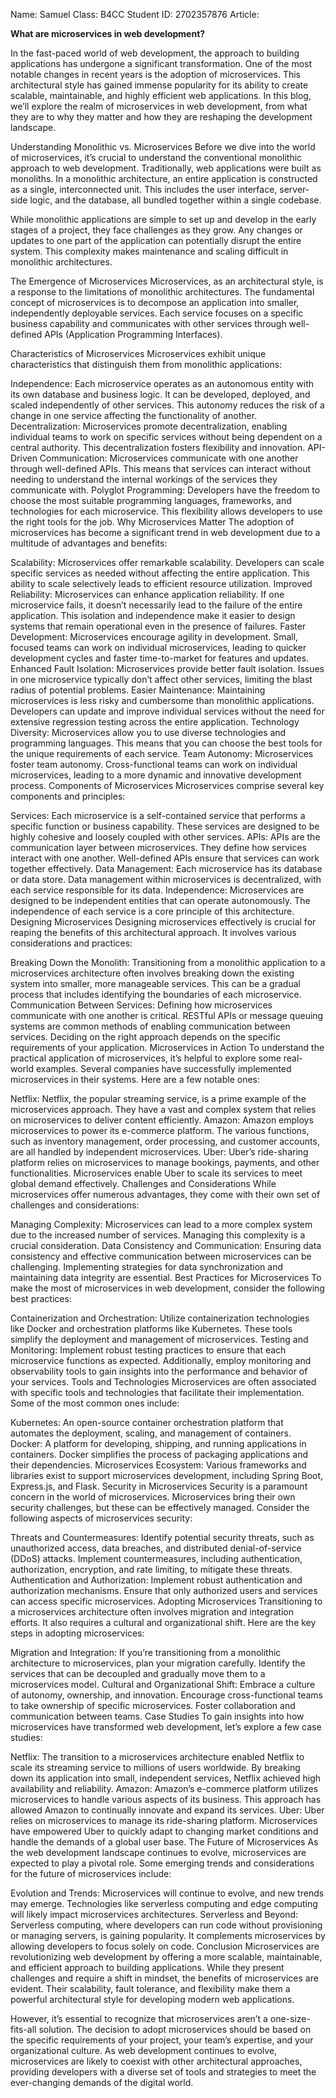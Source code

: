 Name: Samuel 
Class: B4CC
Student ID: 2702357876
Article: 

**What are microservices in web development?**

In the fast-paced world of web development, the approach to building applications has undergone a significant transformation. One of the most notable changes in recent years is the adoption of microservices. This architectural style has gained immense popularity for its ability to create scalable, maintainable, and highly efficient web applications. In this blog, we’ll explore the realm of microservices in web development, from what they are to why they matter and how they are reshaping the development landscape.

Understanding Monolithic vs. Microservices Before we dive into the world of microservices, it’s crucial to understand the conventional monolithic approach to web development. Traditionally, web applications were built as monoliths. In a monolithic architecture, an entire application is constructed as a single, interconnected unit. This includes the user interface, server-side logic, and the database, all bundled together within a single codebase.

While monolithic applications are simple to set up and develop in the early stages of a project, they face challenges as they grow. Any changes or updates to one part of the application can potentially disrupt the entire system. This complexity makes maintenance and scaling difficult in monolithic architectures.

The Emergence of Microservices Microservices, as an architectural style, is a response to the limitations of monolithic architectures. The fundamental concept of microservices is to decompose an application into smaller, independently deployable services. Each service focuses on a specific business capability and communicates with other services through well-defined APIs (Application Programming Interfaces).

Characteristics of Microservices Microservices exhibit unique characteristics that distinguish them from monolithic applications:

Independence: Each microservice operates as an autonomous entity with its own database and business logic. It can be developed, deployed, and scaled independently of other services. This autonomy reduces the risk of a change in one service affecting the functionality of another. Decentralization: Microservices promote decentralization, enabling individual teams to work on specific services without being dependent on a central authority. This decentralization fosters flexibility and innovation. API-Driven Communication: Microservices communicate with one another through well-defined APIs. This means that services can interact without needing to understand the internal workings of the services they communicate with. Polyglot Programming: Developers have the freedom to choose the most suitable programming languages, frameworks, and technologies for each microservice. This flexibility allows developers to use the right tools for the job. Why Microservices Matter The adoption of microservices has become a significant trend in web development due to a multitude of advantages and benefits:

Scalability: Microservices offer remarkable scalability. Developers can scale specific services as needed without affecting the entire application. This ability to scale selectively leads to efficient resource utilization. Improved Reliability: Microservices can enhance application reliability. If one microservice fails, it doesn’t necessarily lead to the failure of the entire application. This isolation and independence make it easier to design systems that remain operational even in the presence of failures. Faster Development: Microservices encourage agility in development. Small, focused teams can work on individual microservices, leading to quicker development cycles and faster time-to-market for features and updates. Enhanced Fault Isolation: Microservices provide better fault isolation. Issues in one microservice typically don’t affect other services, limiting the blast radius of potential problems. Easier Maintenance: Maintaining microservices is less risky and cumbersome than monolithic applications. Developers can update and improve individual services without the need for extensive regression testing across the entire application. Technology Diversity: Microservices allow you to use diverse technologies and programming languages. This means that you can choose the best tools for the unique requirements of each service. Team Autonomy: Microservices foster team autonomy. Cross-functional teams can work on individual microservices, leading to a more dynamic and innovative development process. Components of Microservices Microservices comprise several key components and principles:

Services: Each microservice is a self-contained service that performs a specific function or business capability. These services are designed to be highly cohesive and loosely coupled with other services. APIs: APIs are the communication layer between microservices. They define how services interact with one another. Well-defined APIs ensure that services can work together effectively. Data Management: Each microservice has its database or data store. Data management within microservices is decentralized, with each service responsible for its data. Independence: Microservices are designed to be independent entities that can operate autonomously. The independence of each service is a core principle of this architecture. Designing Microservices Designing microservices effectively is crucial for reaping the benefits of this architectural approach. It involves various considerations and practices:

Breaking Down the Monolith: Transitioning from a monolithic application to a microservices architecture often involves breaking down the existing system into smaller, more manageable services. This can be a gradual process that includes identifying the boundaries of each microservice. Communication Between Services: Defining how microservices communicate with one another is critical. RESTful APIs or message queuing systems are common methods of enabling communication between services. Deciding on the right approach depends on the specific requirements of your application. Microservices in Action To understand the practical application of microservices, it’s helpful to explore some real-world examples. Several companies have successfully implemented microservices in their systems. Here are a few notable ones:

Netflix: Netflix, the popular streaming service, is a prime example of the microservices approach. They have a vast and complex system that relies on microservices to deliver content efficiently. Amazon: Amazon employs microservices to power its e-commerce platform. The various functions, such as inventory management, order processing, and customer accounts, are all handled by independent microservices. Uber: Uber’s ride-sharing platform relies on microservices to manage bookings, payments, and other functionalities. Microservices enable Uber to scale its services to meet global demand effectively. Challenges and Considerations While microservices offer numerous advantages, they come with their own set of challenges and considerations:

Managing Complexity: Microservices can lead to a more complex system due to the increased number of services. Managing this complexity is a crucial consideration. Data Consistency and Communication: Ensuring data consistency and effective communication between microservices can be challenging. Implementing strategies for data synchronization and maintaining data integrity are essential. Best Practices for Microservices To make the most of microservices in web development, consider the following best practices:

Containerization and Orchestration: Utilize containerization technologies like Docker and orchestration platforms like Kubernetes. These tools simplify the deployment and management of microservices. Testing and Monitoring: Implement robust testing practices to ensure that each microservice functions as expected. Additionally, employ monitoring and observability tools to gain insights into the performance and behavior of your services. Tools and Technologies Microservices are often associated with specific tools and technologies that facilitate their implementation. Some of the most common ones include:

Kubernetes: An open-source container orchestration platform that automates the deployment, scaling, and management of containers. Docker: A platform for developing, shipping, and running applications in containers. Docker simplifies the process of packaging applications and their dependencies. Microservices Ecosystem: Various frameworks and libraries exist to support microservices development, including Spring Boot, Express.js, and Flask. Security in Microservices Security is a paramount concern in the world of microservices. Microservices bring their own security challenges, but these can be effectively managed. Consider the following aspects of microservices security:

Threats and Countermeasures: Identify potential security threats, such as unauthorized access, data breaches, and distributed denial-of-service (DDoS) attacks. Implement countermeasures, including authentication, authorization, encryption, and rate limiting, to mitigate these threats. Authentication and Authorization: Implement robust authentication and authorization mechanisms. Ensure that only authorized users and services can access specific microservices. Adopting Microservices Transitioning to a microservices architecture often involves migration and integration efforts. It also requires a cultural and organizational shift. Here are the key steps in adopting microservices:

Migration and Integration: If you’re transitioning from a monolithic architecture to microservices, plan your migration carefully. Identify the services that can be decoupled and gradually move them to a microservices model. Cultural and Organizational Shift: Embrace a culture of autonomy, ownership, and innovation. Encourage cross-functional teams to take ownership of specific microservices. Foster collaboration and communication between teams. Case Studies To gain insights into how microservices have transformed web development, let’s explore a few case studies:

Netflix: The transition to a microservices architecture enabled Netflix to scale its streaming service to millions of users worldwide. By breaking down its application into small, independent services, Netflix achieved high availability and reliability. Amazon: Amazon’s e-commerce platform utilizes microservices to handle various aspects of its business. This approach has allowed Amazon to continually innovate and expand its services. Uber: Uber relies on microservices to manage its ride-sharing platform. Microservices have empowered Uber to quickly adapt to changing market conditions and handle the demands of a global user base. The Future of Microservices As the web development landscape continues to evolve, microservices are expected to play a pivotal role. Some emerging trends and considerations for the future of microservices include:

Evolution and Trends: Microservices will continue to evolve, and new trends may emerge. Technologies like serverless computing and edge computing will likely impact microservices architectures. Serverless and Beyond: Serverless computing, where developers can run code without provisioning or managing servers, is gaining popularity. It complements microservices by allowing developers to focus solely on code. Conclusion Microservices are revolutionizing web development by offering a more scalable, maintainable, and efficient approach to building applications. While they present challenges and require a shift in mindset, the benefits of microservices are evident. Their scalability, fault tolerance, and flexibility make them a powerful architectural style for developing modern web applications.

However, it’s essential to recognize that microservices aren’t a one-size-fits-all solution. The decision to adopt microservices should be based on the specific requirements of your project, your team’s expertise, and your organizational culture. As web development continues to evolve, microservices are likely to coexist with other architectural approaches, providing developers with a diverse set of tools and strategies to meet the ever-changing demands of the digital world.

